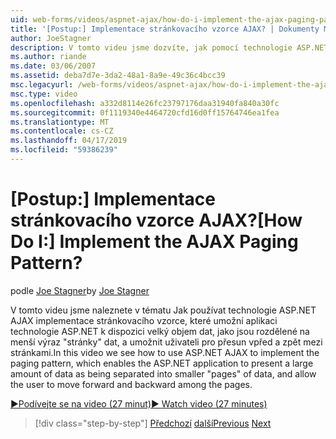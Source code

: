 ```yaml
---
uid: web-forms/videos/aspnet-ajax/how-do-i-implement-the-ajax-paging-pattern
title: '[Postup:] Implementace stránkovacího vzorce AJAX? | Dokumenty Microsoft'
author: JoeStagner
description: V tomto videu jsme dozvíte, jak pomocí technologie ASP.NET AJAX implementace stránkovacího vzorce, které umožní aplikaci technologie ASP.NET k dispozici velký objem dat jako bein...
ms.author: riande
ms.date: 03/06/2007
ms.assetid: deba7d7e-3da2-48a1-8a9e-49c36c4bcc39
msc.legacyurl: /web-forms/videos/aspnet-ajax/how-do-i-implement-the-ajax-paging-pattern
msc.type: video
ms.openlocfilehash: a332d8114e26fc23797176daa31940fa840a30fc
ms.sourcegitcommit: 0f1119340e4464720cfd16d0ff15764746ea1fea
ms.translationtype: MT
ms.contentlocale: cs-CZ
ms.lasthandoff: 04/17/2019
ms.locfileid: "59386239"
---
```

# <a name="how-do-i-implement-the-ajax-paging-pattern"></a><span data-ttu-id="8c8b0-104">[Postup:] Implementace stránkovacího vzorce AJAX?</span><span class="sxs-lookup"><span data-stu-id="8c8b0-104">[How Do I:] Implement the AJAX Paging Pattern?</span></span>

<span data-ttu-id="8c8b0-105">podle [Joe Stagner](https://github.com/JoeStagner)</span><span class="sxs-lookup"><span data-stu-id="8c8b0-105">by [Joe Stagner](https://github.com/JoeStagner)</span></span>

<span data-ttu-id="8c8b0-106">V tomto videu jsme naleznete v tématu Jak používat technologie ASP.NET AJAX implementace stránkovacího vzorce, které umožní aplikaci technologie ASP.NET k dispozici velký objem dat, jako jsou rozdělené na menší výraz "stránky" dat, a umožnit uživateli pro přesun vpřed a zpět mezi stránkami.</span><span class="sxs-lookup"><span data-stu-id="8c8b0-106">In this video we see how to use ASP.NET AJAX to implement the paging pattern, which enables the ASP.NET application to present a large amount of data as being separated into smaller "pages" of data, and allow the user to move forward and backward among the pages.</span></span>

[<span data-ttu-id="8c8b0-107">&#9654;Podívejte se na video (27 minut)</span><span class="sxs-lookup"><span data-stu-id="8c8b0-107">&#9654; Watch video (27 minutes)</span></span>](https://channel9.msdn.com/Blogs/ASP-NET-Site-Videos/how-do-i-implement-the-ajax-paging-pattern)

> [!div class="step-by-step"]
> <span data-ttu-id="8c8b0-108">[Předchozí](how-do-i-implement-the-predictive-fetch-pattern-for-ajax.md)
> [další](how-do-i-implement-the-ajax-incremental-page-display-pattern.md)</span><span class="sxs-lookup"><span data-stu-id="8c8b0-108">[Previous](how-do-i-implement-the-predictive-fetch-pattern-for-ajax.md)
[Next](how-do-i-implement-the-ajax-incremental-page-display-pattern.md)</span></span>
